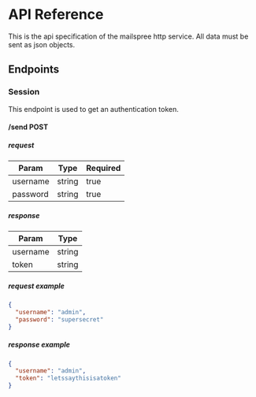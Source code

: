 # API Reference

This is the api specification of the mailspree http service. All data must be
sent as json objects.

## Endpoints

### Session

This endpoint is used to get an authentication token.

#### /send POST

##### request
| Param    | Type   | Required |
| -------- | ------ | -------- |
| username | string | true     |
| password | string | true     |

##### response
| Param    | Type   | 
| -------- | ------ |
| username | string |
| token    | string |

##### request example
```json
{
  "username": "admin",
  "password": "supersecret"
}
```

##### response example
```json
{
  "username": "admin",
  "token": "letssaythisisatoken"
}
```
